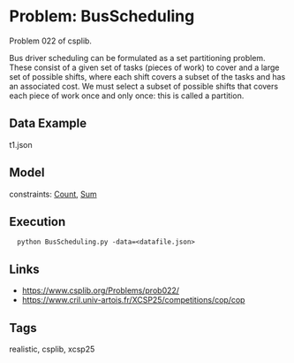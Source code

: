 # Problem: BusScheduling

Problem 022 of csplib.

Bus driver scheduling can be formulated as a set partitioning problem.
These consist of a given set of tasks (pieces of work) to cover and a large set of possible shifts, where each shift covers a subset of the tasks
and has an associated cost. We must select a subset of possible shifts that covers each piece of work once and only once: this is called a partition.

## Data Example
  t1.json

## Model
  constraints: [Count](https://pycsp.org/documentation/constraints/Count), [Sum](https://pycsp.org/documentation/constraints/Sum)

## Execution
```
  python BusScheduling.py -data=<datafile.json>
```

## Links
 - https://www.csplib.org/Problems/prob022/
 - https://www.cril.univ-artois.fr/XCSP25/competitions/cop/cop

## Tags
  realistic, csplib, xcsp25
